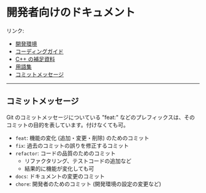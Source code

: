 # 開発者向けのドキュメント

リンク:

- [開発環境](dev-env.md)
- [コーディングガイド](coding-guides.md)
- [C++ の補足資料](cpp-appendix.md)
- [用語集](glossary.md)
- [コミットメッセージ](#コミットメッセージ)

----

## コミットメッセージ

Git のコミットメッセージについている "feat:" などのプレフィックスは、そのコミットの目的を表しています。付けなくても可。

- `feat`: 機能の変化 (追加・変更・削除) のためのコミット
- `fix`: 過去のコミットの誤りを修正するコミット
- `refactor`: コードの品質のためのコミット
    - リファクタリング、テストコードの追加など
    - 結果的に機能が変化しても可
- `docs`: ドキュメントの変更のコミット
- `chore`: 開発者のためのコミット (開発環境の設定の変更など)
